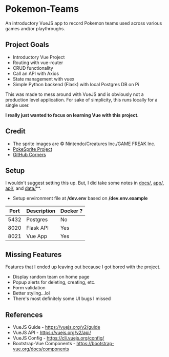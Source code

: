 # Pokemon-Teams

An introductory VueJS app to record Pokemon teams used across various games and/or playthroughs.


## Project Goals
* Introductory Vue Project
* Routing with vue-router
* CRUD functionality
* Call an API with Axios
* State management with vuex
* Simple Python backend (Flask) with local Postgres DB on Pi

This was made to mess around with VueJS and is obviously not a production level application.
For sake of simplicity, this runs locally for a single user. 

**I really just wanted to focus on learning Vue with this project.**


## Credit
* The sprite images are © Nintendo/Creatures Inc./GAME FREAK Inc.
* [PokeSprite Project](https://github.com/msikma/pokesprite)
* [GitHub Corners](https://github.com/tholman/github-corners)


## Setup
I wouldn't suggest setting this up.
But, I did take some notes in [docs/](docs/), [app/](app/), [api/](api/), and [data/](data/)**.

* Setup environment file at **/dev.env** based on **/dev.env.example**


| Port | Description | Docker ? |
| ---- | ----------- | -------- |
| 5432 | Postgres    | No       |
| 8020 | Flask API   | Yes      |
| 8021 | Vue App     | Yes      |


## Missing Features
Features that I ended up leaving out because I got bored with the project.

* Display random team on home page
* Popup alerts for deleting, creating, etc.
* Form validation
* Better styling...lol
* There's most definitely some UI bugs I missed


## References
* VueJS Guide - https://vuejs.org/v2/guide
* VueJS API - https://vuejs.org/v2/api/
* VueJS Config - https://cli.vuejs.org/config/
* Bootstrap-Vue Components - https://bootstrap-vue.org/docs/components